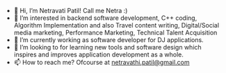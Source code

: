 - 👋 Hi, I’m Netravati Patil! Call me Netra :)
- 👀 I’m interested in backend software development, C++ coding, Algorithm Implementation 
      and also Travel content writing, Digital/Social media marketing, Performance Marketing, Technical Talent Acquisition 
- 🌱 I’m currently working as software developer for DJ applications.
- 💞️ I’m looking to for learning new tools and software design which inspires and improves application development as a whole.
- 📫 How to reach me? Ofcourse at netravathi.patil@gmail.com
